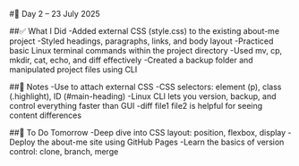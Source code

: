 #📅 Day 2 – 23 July 2025

##✅ What I Did
-Added external CSS (style.css) to the existing about-me project
-Styled headings, paragraphs, links, and body layout
-Practiced basic Linux terminal commands within the project directory
-Used mv, cp, mkdir, cat, echo, and diff effectively
-Created a backup folder and manipulated project files using CLI

##🧠 Notes
-Use <link rel="stylesheet" href="style.css"> to attach external CSS
-CSS selectors: element (p), class (.highlight), ID (#main-heading)
-Linux CLI lets you version, backup, and control everything faster than GUI
-diff file1 file2 is helpful for seeing content differences

##🚀 To Do Tomorrow
-Deep dive into CSS layout: position, flexbox, display
-Deploy the about-me site using GitHub Pages
-Learn the basics of version control: clone, branch, merge
